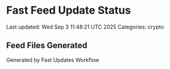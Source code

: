# Fast Feed Update Status
Last updated: Wed Sep  3 11:48:21 UTC 2025
Categories: crypto

## Feed Files Generated

Generated by Fast Updates Workflow
